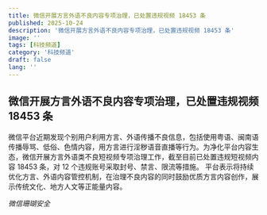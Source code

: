 ```yaml
---
title: 微信开展方言外语不良内容专项治理，已处置违规视频 18453 条
published: 2025-10-24
description: '微信开展方言外语不良内容专项治理，已处置违规视频 18453 条'
image: ''
tags: [科技频道]
category: '科技频道'
draft: false
lang: ''
---
```


## 微信开展方言外语不良内容专项治理，已处置违规视频 18453 条

微信平台近期发现个别用户利用方言、外语传播不良信息，包括使用粤语、闽南语传播辱骂、低俗、色情内容，用方言进行淫秽语音直播等行为。为净化平台内容生态，微信开展方言外语类不良短视频专项治理工作，截至目前已处置违规短视频内容 18453 条，对 12 个违规账号采取封号、禁言、限流等措施。
平台表示将持续优化方言、外语内容管控机制，在治理不良内容的同时鼓励优质方言内容创作，展示传统文化、地方人文等正能量内容。

*微信珊瑚安全*
